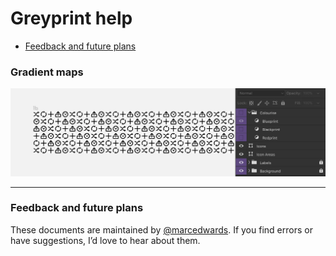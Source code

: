 # Greyprint help

- [Feedback and future plans]()

### Gradient maps

![](Help/images/gradient-maps.gif)

-----

### Feedback and future plans

These documents are maintained by [@marcedwards](https://twitter.com/marcedwards). If you find errors or have suggestions, I’d love to hear about them.
